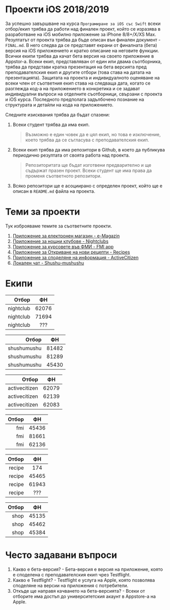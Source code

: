 # Проекти iOS 2018/2019

За успешно завършване на курса `Програмиране за iOS със Swift` всеки отбор/екип трябва да работи над финален проект, който се изразява в разработване на iOS мобилно приложение за iPhone 8/8+/X/XS Max. Резултатът от проекта трябва да бъде описан вън финален документ - `FINAL.md`. В него следва да се представят екрани от финалната (бета) версия на iOS приложението и кратко описание на неговите функции. Всички екипи трябва да качат бета версия на своето приложение в Appstor-a. Всеки екип, представляван от един или двама съотборника, трябва да представи кратка презентация на бета версията пред преподавателския екип и другите отбори (това става на датата на презентацията). Защитата на проекта и индивидуалното оценяване на всеки член от съответния екип става на следваща дата, когато се разглежда код-а на приложението в конкретика и се задават индивидуални въпроси на отделните съотборници, свързани с проекта и iOS курса. Последното предполага задълбочено познание на структурата и детайли на кода на приложението.

Следните изисквания трябва да бъдат спазени:

1. Всеки студент трябва да има екип. 
    > Възможно е един човек да е цял екип, но това е изключение, което трябва да се съгласува с преподавателския екип.
2. Всеки екип трябва да има репозитори в Github, в което да публикува периодично резултата от своята работа над проекта.
    > Репозиторитата ще бъдат изготвени предварително и ще съдържат празен проект. Всеки студент ще има права да променя съответното репозитори.
3. Всяко репозитори ще е асоциирано с определен проект, който ще е описан в `README.md` файла на проекта.


# Теми за проекти

Тук изброяваме темите за съответните проекти.

1. [Приложение за електронен магазин - e-Magazin](https://github.com/SwiftFMI/2018_prj_eshop/)
1. [Приложение за нощни клубове - Nightclubs](https://github.com/SwiftFMI/2018_prj_nightclub)
1. [Приложение за курсовете във ФМИ - FMI app](https://github.com/SwiftFMI/2018_prj_fmi)
1. [Приложение за Откриване на нови рецепти - Recipes](https://github.com/SwiftFMI/2018_prj_recipe)
1. [Приложение за споделяне на информация - ActiveCitizen](https://github.com/SwiftFMI/2018_prj_activecitizen)
1. [Локален чат - Shushu-mushushu](https://github.com/SwiftFMI/2018_prj_shushumushu)

# Екипи

| Отбор 		 | ФН				|
|------------:|:-------------:|
| nightclub	| 62076 |
| nightclub  | 71694 |
| nightclub	| ??? |

| Отбор 		 | ФН				|
|------------:|:-------------:|
| shushumushu	| 81482 |
| shushumushu	| 81289 |
| shushumushu	| 45430 |

| Отбор 		 | ФН				|
|------------:|:-------------:|
| activecitizen	|62079 | 
| activecitizen | 62139 |
| activecitizen | 62083 |

| Отбор 		 | ФН				|
|------------:|:-------------:|
| fmi | 45436 |
| fmi | 81661 |
| fmi | 62136 |

| Отбор 		 | ФН				|
|------------:|:-------------:|
| recipe | 174 |
| recipe | 45465 |
| recipe | 61943 |
| recipe | ??? |

| Отбор 		 | ФН				|
|------------:|:-------------:|
| shop | 45135 |
| shop | 45462 |
| shop | 45384 |


# Често задавани въпроси

1. Какво е бета-версия? - Бета-версия е версия на приложение, която е споделена с преподавателския екип чрез Testflight.
2. Какво е Testflight? - Testflight е услуга на Apple, която позволява споделяне на версии на приложения с потребители.
3. Откъде ще направя качването на бета-версията? - Всеки от отборите има достъп до университетския акаунт в Appstore-a на Apple.


